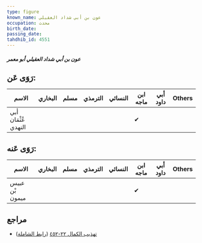 ```yaml
---
type: figure
known_name: عون بن أبي شداد العقيلي
occupation: محدث
birth_date:
passing_date:
tahdhib_id: 4551
---
```

##### عون بن أبي شداد العقيلي أبو معمر

## رَوَى عَن:
| الاسم               | البخاري | مسلم | الترمذي | النسائي | ابن ماجه | أبي داود | Others |
| ------------------- | ------- | ---- | ------- | ------- | -------- | -------- | ------ |
| أبي عُثْمَان النهدي |         |      |         |         | ✔        |          |        |
## رَوَى عَنه:
| الاسم          | البخاري | مسلم | الترمذي | النسائي | ابن ماجه | أبي داود | Others |
| -------------- | ------- | ---- | ------- | ------- | -------- | -------- | ------ |
| عبيس بْن ميمون |         |      |         |         | ✔        |          |        |
## مراجع
- [تهذيب الكمال ٢٢-٤٥٢](obsidian://open?vault=Tahdhib-al-Kamal&file=Figures/٤٥٥١-عون%20بن%20أبي%20شداد%20العقيلي%20أبو%20معمر) ([رابط الشاملة](https://shamela.ws/book/3722/11705))